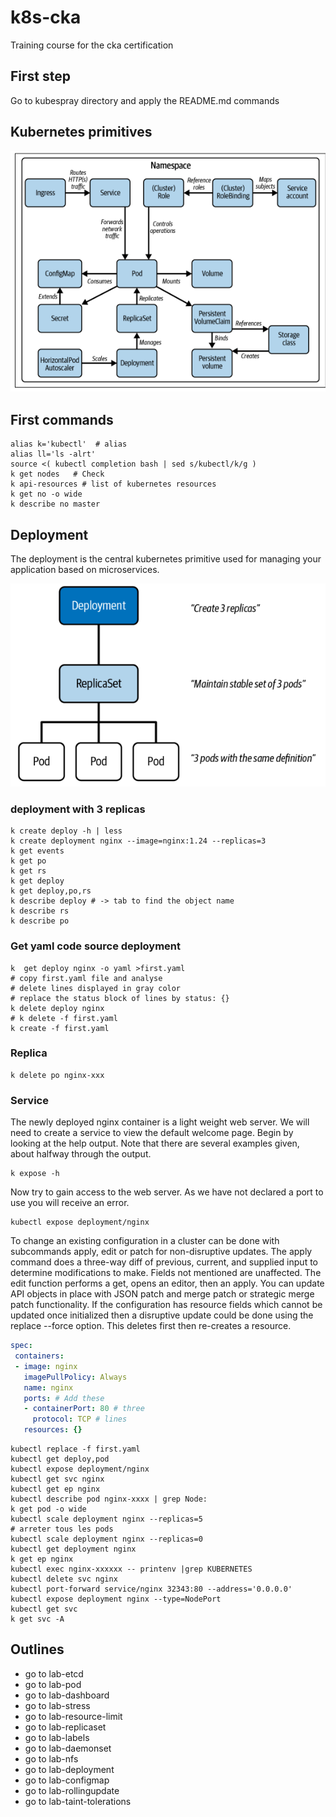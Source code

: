 # k8s-cka
Training course for the cka certification

## First step
Go to kubespray directory and apply the README.md commands

## Kubernetes primitives
![primitives](screenshot/kubernetes_primitives.png)

## First commands
```
alias k='kubectl'  # alias
alias ll='ls -alrt'
source <( kubectl completion bash | sed s/kubectl/k/g )
k get nodes   # Check
k api-resources # list of kubernetes resources
k get no -o wide
k describe no master
```

## Deployment
The deployment is the central kubernetes primitive used for managing your application based on microservices.  


![deployment](screenshot/deployment_relationship.png)

### deployment with 3 replicas 
```shell
k create deploy -h | less
k create deployment nginx --image=nginx:1.24 --replicas=3
k get events
k get po 
k get rs
k get deploy
k get deploy,po,rs
k describe deploy # -> tab to find the object name 
k describe rs
k describe po
```
### Get yaml code source deployment 
```shell
k  get deploy nginx -o yaml >first.yaml
# copy first.yaml file and analyse
# delete lines displayed in gray color
# replace the status block of lines by status: {}
k delete deploy nginx
# k delete -f first.yaml
k create -f first.yaml
```
### Replica 
```shell
k delete po nginx-xxx 
```

### Service
The newly deployed nginx container is a light weight web server. We will need to create a service to view the default
welcome page. Begin by looking at the help output. Note that there are several examples given, about halfway through
the output.
```shell
k expose -h
```
Now try to gain access to the web server. As we have not declared a port to use you will receive an error.
```
kubectl expose deployment/nginx
```
To change an existing configuration in a cluster can be done with subcommands apply, edit or patch for non-disruptive
updates. The apply command does a three-way diff of previous, current, and supplied input to determine modifications
to make. Fields not mentioned are unaffected. The edit function performs a get, opens an editor, then an apply. You
can update API objects in place with JSON patch and merge patch or strategic merge patch functionality.
If the configuration has resource fields which cannot be updated once initialized then a disruptive update could be done
using the replace --force option. This deletes first then re-creates a resource.
```yaml
spec:
 containers:
 - image: nginx
   imagePullPolicy: Always
   name: nginx
   ports: # Add these
   - containerPort: 80 # three
     protocol: TCP # lines
   resources: {}
```
```shell
kubectl replace -f first.yaml
kubectl get deploy,pod
kubectl expose deployment/nginx
kubectl get svc nginx
kubectl get ep nginx
kubectl describe pod nginx-xxxx | grep Node:
k get pod -o wide
kubectl scale deployment nginx --replicas=5
# arreter tous les pods
kubectl scale deployment nginx --replicas=0
kubectl get deployment nginx
k get ep nginx
kubectl exec nginx-xxxxxx -- printenv |grep KUBERNETES
kubectl delete svc nginx
kubectl port-forward service/nginx 32343:80 --address='0.0.0.0'
kubectl expose deployment nginx --type=NodePort
kubectl get svc
k get svc -A
```

## Outlines
* go to lab-etcd
* go to lab-pod   
* go to lab-dashboard
* go to lab-stress  
* go to lab-resource-limit  
* go to lab-replicaset
* go to lab-labels
* go to lab-daemonset
* go to lab-nfs
* go to lab-deployment
* go to lab-configmap
* go to lab-rollingupdate
* go to lab-taint-tolerations
